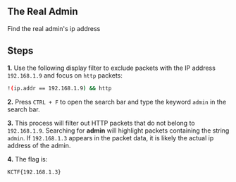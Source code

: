 
## The Real Admin

Find the real admin's ip address

## Steps

**1.** Use the following display filter to exclude packets with the IP address `192.168.1.9` and focus on `http` packets:

```bash
!(ip.addr == 192.168.1.9) && http
```

**2.** Press `CTRL + F` to open the search bar and type the keyword `admin` in the search bar.

**3.** This process will filter out HTTP packets that do not belong to `192.168.1.9`. Searching for **admin** will highlight packets containing the string `admin`. If `192.168.1.3` appears in the packet data, it is likely the actual ip address of the admin.

**4.** The flag is:

```bash
KCTF{192.168.1.3}
```




